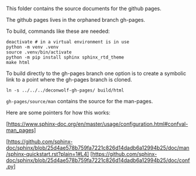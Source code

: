 This folder contains the source documents for the github pages.

The github pages lives in the orphaned branch gh-pages.

To build, commands like these are needed:

``` shell
deactivate # in a virtual environment is in use
python -m venv .venv
source .venv/bin/activate
python -m pip install sphinx sphinx_rtd_theme
make html
```

To build directly to the gh-pages branch one option is to create a
symbolic link to a point where the gh-pages branch is cloned.

``` shell
ln -s ../../../deconwolf-gh-pages/ build/html
```


`gh-pages/source/man` contains the source for the man-pages.

Here are some pointers for how this works:

[https://www.sphinx-doc.org/en/master/usage/configuration.html#confval-man_pages]

[https://github.com/sphinx-doc/sphinx/blob/25d4ae578b759fa7221c826d14dadb6a12994b25/doc/man/sphinx-quickstart.rst?plain=1#L4]
[https://github.com/sphinx-doc/sphinx/blob/25d4ae578b759fa7221c826d14dadb6a12994b25/doc/conf.py]
